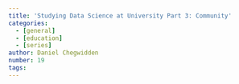 ```yaml
---
title: 'Studying Data Science at University Part 3: Community'
categories:
  - [general]
  - [education]
  - [series]
author: Daniel Chegwidden
number: 19
tags:
---
```




